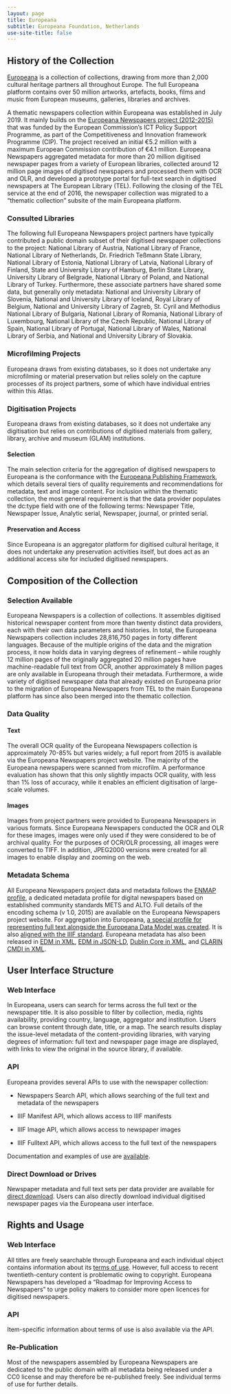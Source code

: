 ```yaml
---
layout: page
title: Europeana
subtitle: Europeana Foundation, Netherlands
use-site-title: false
---
```


## History of the Collection

[Europeana](https://www.europeana.eu) is a collection of collections,
drawing from more than 2,000 cultural heritage partners all throughout
Europe. The full Europeana platform contains over 50 million artworks,
artefacts, books, films and music from European museums, galleries,
libraries and archives.

A thematic newspapers collection within Europeana was established in
July 2019. It mainly builds on the [Europeana Newspapers project
(2012-2015)](http://www.europeana-newspapers.eu) that was funded by the
European Commission’s ICT Policy Support Programme, as part of the
Competitiveness and Innovation framework Programme (CIP). The project
received an initial €5.2 million with a maximum European Commission
contribution of €4.1 million. Europeana Newspapers aggregated metadata
for more than 20 million digitised newspaper pages from a variety of
European libraries, collected around 12 million page images of digitised
newspapers and processed them with OCR and OLR, and developed a
prototype portal for full-text search in digitised newspapers at The
European Library (TEL). Following the closing of the TEL service at the
end of 2016, the newspaper collection was migrated to a “thematic
collection” subsite of the main Europeana platform.

### Consulted Libraries

The following full Europeana Newspapers project partners have typically
contributed a public domain subset of their digitised newspaper
collections to the project: National Library of Austria, National
Library of France, National Library of Netherlands, Dr. Friedrich
Teßmann State Library, National Library of Estonia, National Library of
Latvia, National Library of Finland, State and University Library of
Hamburg, Berlin State Library, University Library of Belgrade, National
Library of Poland, and National Library of Turkey. Furthermore, these
associate partners have shared some data, but generally only metadata:
National and University Library of Slovenia, National and University
Library of Iceland, Royal Library of Belgium, National and University
Library of Zagreb, St. Cyril and Methodius National Library of Bulgaria,
National Library of Romania, National Library of Luxembourg, National
Library of the Czech Republic, National Library of Spain, National
Library of Portugal, National Library of Wales, National Library of
Serbia, and National and University Library of Slovakia.

### Microfilming Projects

Europeana draws from existing databases, so it does not undertake any
microfilming or material preservation but relies solely on the capture
processes of its project partners, some of which have individual entries
within this Atlas.

### Digitisation Projects

Europeana draws from existing databases, so it does not undertake any
digitisation but relies on contributions of digitised materials from
gallery, library, archive and museum (GLAM) institutions.

#### Selection

The main selection criteria for the aggregation of digitised newspapers
to Europeana is the conformance with the [Europeana Publishing Framework](https://pro.europeana.eu/post/publishing-framework), which details
several tiers of quality requirements and recommendations for metadata,
text and image content. For inclusion within the thematic collection,
the most general requirement is that the data provider populates the
dc:type field with one of the following terms: Newspaper Title,
Newspaper Issue, Analytic serial, Newspaper, journal, or printed serial.

#### Preservation and Access

Since Europeana is an aggregator platform for digitised cultural
heritage, it does not undertake any preservation activities itself, but
does act as an additional access site for included digitised newspapers.

## Composition of the Collection

### Selection Available

Europeana Newspapers is a collection of collections. It assembles
digitised historical newspaper content from more than twenty distinct
data providers, each with their own data parameters and histories. In
total, the Europeana Newspapers collection includes 28,816,750 pages in
forty different languages. Because of the multiple origins of the data
and the migration process, it now holds data in varying degrees of
refinement – while roughly 12 million pages of the originally aggregated
20 million pages have machine-readable full text from OCR, another
approximately 8 million pages are only available in Europeana through
their metadata. Furthermore, a wide variety of digitised newspaper data
that already existed on Europeana prior to the migration of Europeana
Newspapers from TEL to the main Europeana platform has since also been
merged into the thematic collection.

### Data Quality

#### Text

The overall OCR quality of the Europeana Newspapers collection is
approximately 70-85% but varies widely; a full report from 2015 is
available via the Europeana Newspapers project website. The majority of
the Europeana newspapers were scanned from microfilm. A performance
evaluation has shown that this only slightly impacts OCR quality, with
less than 1% loss of accuracy, while it enables an efficient
digitisation of large-scale volumes.

#### Images

Images from project partners were provided to Europeana Newspapers in
various formats. Since Europeana Newspapers conducted the OCR and OLR
for these images, images were only used if they were considered to be of
archival quality. For the purposes of OCR/OLR processing, all images
were converted to TIFF. In addition, JPEG2000 versions were created for
all images to enable display and zooming on the web.

### Metadata Schema 

All Europeana Newspapers project data and metadata follows the [ENMAP
profile](http://www.europeana-newspapers.eu/wp-content/uploads/2015/05/D5.3_Final_release_ENMAP_1.0.pdf),
a dedicated metadata profile for digital newspapers based on established
community standards METS and ALTO. Full details of the encoding schema
(v 1.0, 2015) are available on the Europeana Newspapers project website.
For aggregation into Europeana, [a special profile for representing full
text alongside the Europeana Data Model was created](https://docs.google.com/document/d/1t5yGEzQ0KV2rqU0sFDoKnI2bIDBGrmj0f1gSOCRUgJ4/edit).
It is also [aligned with the IIIF standard](https://docs.google.com/document/d/1vhQstotXm4b-t8FHCzStHNCoz1dVzGFsaXLrn2vCPVI/edit).
Europeana metadata has also been released in [EDM in
XML](http://test-solr-mongo.eanadev.org/europeana-research-newspapers-dump/sample-2017-06-23/Staatsbibliothek_zu_Berlin_-_Preu%25C3%259Fischer_Kulturbesitz/Berliner_Tageblatt/newspaper_title_metadata.edm.xml),
[EDM in
JSON-LD](http://test-solr-mongo.eanadev.org/europeana-research-newspapers-dump/sample-2017-06-23/Staatsbibliothek_zu_Berlin_-_Preu%25C3%259Fischer_Kulturbesitz/Berliner_Tageblatt/newspaper_title_metadata.edm.jsonld),
[Dublin Core in
XML](http://test-solr-mongo.eanadev.org/europeana-research-newspapers-dump/sample-2017-06-23/Staatsbibliothek_zu_Berlin_-_Preu%25C3%259Fischer_Kulturbesitz/Berliner_Tageblatt/newspaper_title_metadata.dc.xml),
and [CLARIN CMDI in
XML](http://test-solr-mongo.eanadev.org/europeana-research-newspapers-dump/sample-2017-06-23/Staatsbibliothek_zu_Berlin_-_Preu%25C3%259Fischer_Kulturbesitz/Berliner_Tageblatt/newspaper_title_metadata.cmdi.xml).

## User Interface Structure

### Web Interface

In Europeana, users can search for terms across the full text or the
newspaper title. It is also possible to filter by collection, media,
rights availability, providing country, language, aggregator and
institution. Users can browse content through date, title, or a map. The
search results display the issue-level metadata of the content-providing
libraries, with varying degrees of information: full text and newspaper
page image are displayed, with links to view the original in the source
library, if available.

### API

Europeana provides several APIs to use with the newspaper collection:

  - Newspapers Search API, which allows searching of the full text and
    metadata of the newspapers

  - IIIF Manifest API, which allows access to IIIF manifests

  - IIIF Image API, which allows access to newspaper images

  - IIIF Fulltext API, which allows access to the full text of the
    newspapers

Documentation and examples of use are [available](https://pro.europeana.eu/resources/apis).

### Direct Download or Drives

Newspaper metadata and full text sets per data provider are available
for [direct download](https://pro.europeana.eu/resources/apis/iiif\#download). Users can also
directly download individual digitised newspaper pages via the Europeana
user interface.

## Rights and Usage

### Web Interface

All titles are freely searchable through Europeana and each individual
object contains information about its [terms of use](https://rightsstatements.org/en). 
However, full access to recent
twentieth-century content is problematic owing to copyright. Europeana
Newspapers has developed a “Roadmap for Improving Access to Newspapers”
to urge policy makers to consider more open licences for digitised
newspapers.

### API 

Item-specific information about terms of use is also available via the
API.

### Re-Publication

Most of the newspapers assembled by Europeana Newspapers are dedicated
to the public domain with all metadata being released under a CC0
license and may therefore be re-published freely. See individual terms
of use for further details.